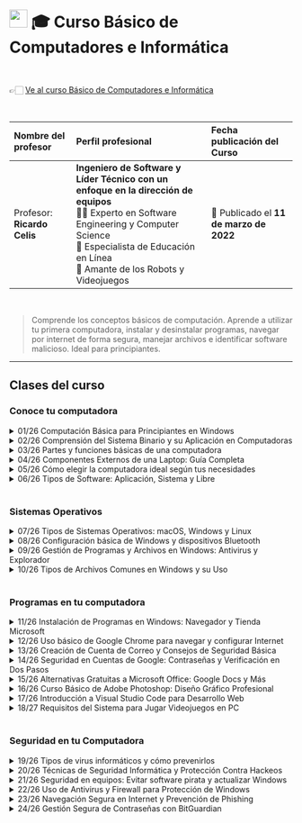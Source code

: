 
# <img width="32px" src="https://static.platzi.com/media/achievements/piezas-computacion-basica_badge-930099c0-50d7-45ae-8043-802170eb5d55.png"/> 🎓 Curso Básico de Computadores e Informática

  <br/>

  👉🏻 [Ve al curso Básico de Computadores e Informática](https://platzi.com/cursos/computacion-basica)
  
  <br/>

  | Nombre del profesor | Perfil profesional | Fecha publicación del Curso |
  | :--- | :--- | :--- |
  | Profesor: **Ricardo Celis** | **Ingeniero de Software y Líder Técnico con un enfoque en la dirección de equipos** <br/> 👨‍🏫 Experto en Software Engineering y Computer Science <br/> 💚 Especialista de Educación en Línea <br/> 👾 Amante de los Robots y Videojuegos | 📅 Publicado el **11 de marzo de 2022** |
  
  <br/>


> Comprende los conceptos básicos de computación. Aprende a utilizar tu primera computadora, instalar y desinstalar programas, navegar por internet de forma segura, manejar archivos e identificar software malicioso. Ideal para principiantes.

---

## Clases del curso

### Conoce tu computadora
<details>
  <summary>01/26 Computación Básica para Principiantes en Windows</summary>
  <br/>
</details>

<details>
  <summary>02/26 Comprensión del Sistema Binario y su Aplicación en Computadoras</summary>
  <br/>
</details>

<details>
  <summary>03/26 Partes y funciones básicas de una computadora</summary>
  <br/>
</details>

<details>
  <summary>04/26 Componentes Externos de una Laptop: Guía Completa</summary>
  <br/>
</details>

<details>
  <summary>05/26 Cómo elegir la computadora ideal según tus necesidades</summary>
  <br/>
</details>

<details>
  <summary>06/26 Tipos de Software: Aplicación, Sistema y Libre</summary>
  <br/>
</details>
<br/>

### Sistemas Operativos
<details>
  <summary>07/26 Tipos de Sistemas Operativos: macOS, Windows y Linux</summary>
  <br/>
</details>

<details>
  <summary>08/26 Configuración básica de Windows y dispositivos Bluetooth</summary>
  <br/>
</details>

<details>
  <summary>09/26 Gestión de Programas y Archivos en Windows: Antivirus y Explorador</summary>
  <br/>
</details>

<details>
  <summary>10/26 Tipos de Archivos Comunes en Windows y su Uso</summary>
  <br/>
</details>
<br/>

### Programas en tu computadora
<details>
  <summary>11/26 Instalación de Programas en Windows: Navegador y Tienda Microsoft</summary>
  <br/>
</details>

<details>
  <summary>12/26 Uso básico de Google Chrome para navegar y configurar Internet</summary>
  <br/>
</details>

<details>
  <summary>13/26 Creación de Cuenta de Correo y Consejos de Seguridad Básica</summary>
  <br/>
</details>

<details>
  <summary>14/26 Seguridad en Cuentas de Google: Contraseñas y Verificación en Dos Pasos</summary>
  <br/>
</details>

<details>
  <summary>15/26 Alternativas Gratuitas a Microsoft Office: Google Docs y Más</summary>
  <br/>
</details>

<details>
  <summary>16/26 Curso Básico de Adobe Photoshop: Diseño Gráfico Profesional</summary>
  <br/>
</details>

<details>
  <summary>17/26 Introducción a Visual Studio Code para Desarrollo Web</summary>
  <br/>
</details>

<details>
  <summary>18/27 Requisitos del Sistema para Jugar Videojuegos en PC</summary>
  <br/>
</details>
<br/>

### Seguridad en tu Computadora
<details>
  <summary>19/26 Tipos de virus informáticos y cómo prevenirlos</summary>
  <br/>
</details>

<details>
  <summary>20/26 Técnicas de Seguridad Informática y Protección Contra Hackeos</summary>
  <br/>
</details>

<details>
  <summary>21/26 Seguridad en equipos: Evitar software pirata y actualizar Windows</summary>
  <br/>
</details>

<details>
  <summary>22/26 Uso de Antivirus y Firewall para Protección de Windows</summary>
  <br/>
</details>

<details>
  <summary>23/26 Navegación Segura en Internet y Prevención de Phishing</summary>
  <br/>
</details>

<details>
  <summary>24/26 Gestión Segura de Contraseñas con BitGuardian</summary>
  <br/>
</details>